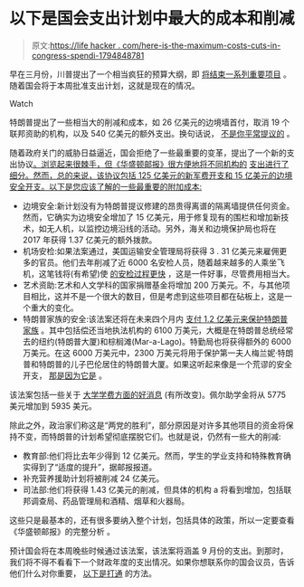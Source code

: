 # 以下是国会支出计划中最大的成本和削减

> 原文:[https://life hacker . com/here-is-the-maximum-costs-cuts-in-congress-spendi-1794848781](https://lifehacker.com/here-are-the-biggest-costs-and-cuts-in-congresss-spendi-1794848781)

早在三月份，川普提出了一个相当疯狂的预算大纲，即 [将结束一系列重要项目](http://lifehacker.com/these-agencies-would-end-under-trumps-budget-1793351208#_ga=2.75471770.947495714.1493760467-1967309709.1493760467) 。随着国会将于本周批准支出计划，这就是现在的情况。

Watch

特朗普提出了一些相当大的削减和成本，如 26 亿美元的边境墙首付，取消 19 个联邦资助的机构，以及 540 亿美元的额外支出。换句话说， [不是你平常提议的](http://theslot.jezebel.com/this-is-not-normal-1791911524#_ga=2.75471770.947495714.1493760467-1967309709.1493760467) 。

随着政府关门的威胁日益逼近，国会拒绝了一些最重要的变革，提出了一个新的支出协议[。浏览起来很棘手，但《华盛顿邮报》很方便地将不同机构的](https://rules.house.gov/bill/115/hr-244) [支出进行了细分。然而，总的来说，该协议包括 125 亿美元的新军费开支和 15 亿美元的边境安全开支。以下是您应该了解的一些最重要的附加成本:](https://www.washingtonpost.com/news/powerpost/wp/2017/05/01/whats-in-the-spending-agreement-we-read-it-so-you-dont-have-to/?utm_term=.eaa8ca3eb7b8)

*   边境安全:新计划没有为特朗普提议修建的昂贵得离谱的隔离墙提供任何资金。然而，它确实为边境安全增加了 15 亿美元，用于修复现有的围栏和增加新技术，如无人机，以监控边境沿线的活动。另外，海关和边境保护局也将在 2017 年获得 1.37 亿美元的额外拨款。
*   机场安检:如果法案通过，美国运输安全管理局将获得 3 . 31 亿美元来雇佣更多的官员。他们去年削减了近 6000 名安检人员，随着越来越多的人乘坐飞机，这笔钱将(有希望)使 [的安检过程更快](http://lifehacker.com/expect-longer-than-usual-tsa-wait-times-at-airports-thi-1774340011#_ga=2.72906779.947495714.1493760467-1967309709.1493760467) ，这是一件好事，尽管费用相当大。
*   艺术资助:艺术和人文学科的国家捐赠基金将增加 200 万美元。不，与其他项目相比，这并不是一个很大的数目，但是考虑到这些项目都在砧板上，这是一个重大的变化。
*   特朗普家族的安全:该法案还将在未来四个月内 [支付 1.2 亿美元来保护特朗普家族](https://www.nytimes.com/2017/05/01/us/politics/secret-service-trump-protection.html?smprod=nytcore-ipad&smid=nytcore-ipad-share) 。其中包括偿还当地执法机构的 6100 万美元，大概是在特朗普总统经常去的纽约(特朗普大厦)和棕榈滩(Mar-a-Lago)。特勤局也将获得额外的 6000 万美元。在这 6000 万美元中，2300 万美元将用于保护第一夫人梅兰妮·特朗普和特朗普的儿子巴伦居住的特朗普大厦。如果这听起来像是一个荒谬的安全开支， [那是因为它是](http://www.nydailynews.com/news/politics/trump-priciest-president-elect-protect-1m-day-article-1.2897524) 。

该法案包括一些关于 [大学学费方面的好消息](http://twocents.lifehacker.com/what-to-do-about-the-worsening-student-loan-debt-situat-1794054841#_ga=2.80239391.947495714.1493760467-1967309709.1493760467) (有所改变)。佩尔助学金将从 5775 美元增加到 5935 美元。

除此之外，政治家们称这是“两党的胜利”，部分原因是对许多其他项目的资金将保持不变，而特朗普的计划希望彻底摆脱它们。也就是说，仍然有一些大的削减:

*   教育部:他们将比去年少得到 12 亿美元。然而，学生的学业支持和特殊教育确实得到了“适度的提升”，据邮报报道。
*   补充营养援助计划将被削减 24 亿美元。
*   司法部:他们将获得 1.43 亿美元的削减，但具体的机构 a 将看到增加，包括联邦调查局、药品管理局和酒精、烟草和火器局。

这些只是最基本的，还有很多要纳入整个计划，包括具体的政策，所以一定要查看《华盛顿邮报》的完整分析 。

预计国会将在本周晚些时候通过该法案，该法案将涵盖 9 月份的支出。到那时，我们将不得不看看下一个财政年度的支出情况。如果你想联系你的国会议员，告诉他们什么对你重要， [以下是打通](https://lifehacker.com/how-to-get-through-to-your-member-of-congress-when-thei-1792084662) 的方法。